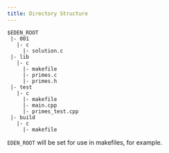 ```yaml
---
title: Directory Structure
---
```


```
$EDEN_ROOT
 |- 001
   |- c
     |- solution.c
 |- lib
   |- c
     |- makefile
     |- primes.c
     |- primes.h
 |- test
   |- c
     |- makefile
     |- main.cpp
     |- primes_test.cpp
 |- build
   |- c
     |- makefile
```

`EDEN_ROOT` will be set for use in makefiles, for example.
